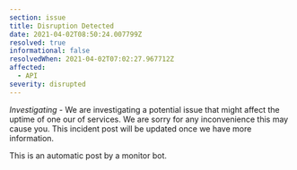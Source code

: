 ```yaml
---
section: issue
title: Disruption Detected
date: 2021-04-02T08:50:24.007799Z
resolved: true
informational: false
resolvedWhen: 2021-04-02T07:02:27.967712Z
affected:
  - API
severity: disrupted
---
```

*Investigating* - We are investigating a potential issue that might affect the uptime of one our of services. We are sorry for any inconvenience this may cause you. This incident post will be updated once we have more information.

This is an automatic post by a monitor bot.
        